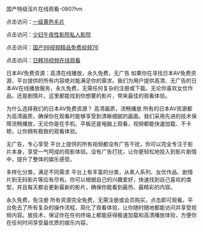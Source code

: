 国产特级淫片在线观看-0807hm

点击访问：<a href="https://heiliao2dmwwy.pages.dev">一级黄色毛片</a>

点击访问：<a href="https://heiliaoe8ajia.pages.dev">少妇午夜性影院私人影院</a>

点击访问：<a href="https://heiliaoow5kzm.pages.dev">国产99视频精品免费视频76</a>

点击访问：<a href="https://heiliaoxqkkct.pages.dev">日韩18视频在线观看</a>

日本AV免费资源：高清在线播放，永久免费，无广告
如果你在寻找日本AV免费资源，平台提供的所有内容绝对能满足你的需求。我们为用户提供高清、无广告的日本AV在线播放服务，永久免费，无需任何复杂的注册或下载。无论你喜欢女优作品，还是剧情片，这里都能找到你想要的影片，带来最佳的观看体验。

为什么选择我们的日本AV免费资源？
高清画质，流畅播放
所有的日本AV资源都为高清画质，确保你在观看时能够享受到清晰细腻的画面。我们采用先进的技术保障流畅播放，无论你是在手机、平板还是电脑上观看，视频都能快速加载、不卡顿，让你拥有极致的观看体验。

无广告，专心享受
平台上提供的所有视频都没有广告干扰，你可以完全专注于影片本身，享受一气呵成的观影体验。没有广告打扰，让你更轻松地投入到影片剧情中，提升了整体的娱乐感受。

多样化分类，满足不同需求
平台上有丰富的分类，从素人系列、女优作品、剧情片到无码影片等应有尽有。你可以根据自己的兴趣爱好，快速找到自己喜欢的类型，并且每天都会更新最新的影片，确保你能看到最热、最精彩的内容。

永久免费，免注册
所有资源完全免费，无需注册或会员购买，点击即可观看。平台免去了所有复杂的操作流程，简化了观看体验，让你随时随地都能访问并享受视频内容。放技术，保证你在任何终端上都能获得极速加载和高清播放体验，方便你在任何时间享受最优质的娱乐内容。


<span style="display:none;">[Canonical link](）</span>
